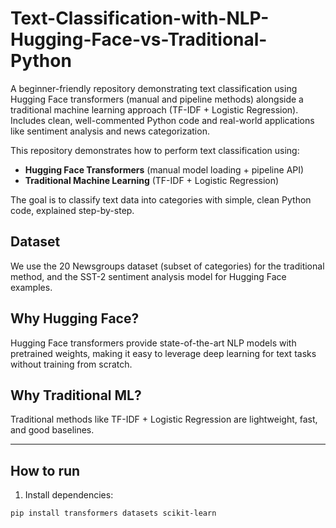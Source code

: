 # Text-Classification-with-NLP-Hugging-Face-vs-Traditional-Python
A beginner-friendly repository demonstrating text classification using Hugging Face transformers (manual and pipeline methods) alongside a traditional machine learning approach (TF-IDF + Logistic Regression). Includes clean, well-commented Python code and real-world applications like sentiment analysis and news categorization.

This repository demonstrates how to perform text classification using:

- **Hugging Face Transformers** (manual model loading + pipeline API)
- **Traditional Machine Learning** (TF-IDF + Logistic Regression)

The goal is to classify text data into categories with simple, clean Python code, explained step-by-step.

## Dataset
We use the 20 Newsgroups dataset (subset of categories) for the traditional method,
and the SST-2 sentiment analysis model for Hugging Face examples.

## Why Hugging Face?
Hugging Face transformers provide state-of-the-art NLP models with pretrained weights,
making it easy to leverage deep learning for text tasks without training from scratch.

## Why Traditional ML?
Traditional methods like TF-IDF + Logistic Regression are lightweight, fast, and good baselines.

---

## How to run

1. Install dependencies:

```bash
pip install transformers datasets scikit-learn
